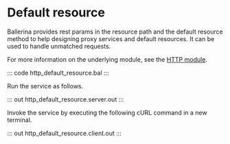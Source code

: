 # Default resource

Ballerina provides rest params in the resource path and the default resource method to help designing proxy services
and default resources. It can be used to handle unmatched requests.

For more information on the underlying module, see the [HTTP module](https://docs.central.ballerina.io/ballerina/http/latest/).

::: code http_default_resource.bal :::

Run the service as follows.

::: out http_default_resource.server.out :::

Invoke the service by executing the following cURL command in a new terminal.

::: out http_default_resource.client.out :::
